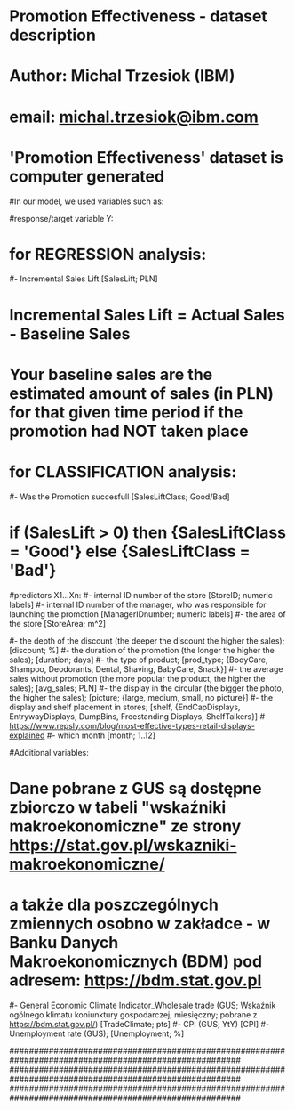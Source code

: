 # Promotion Effectiveness - dataset description
# Author: Michal Trzesiok (IBM)
# email: michal.trzesiok@ibm.com

# 'Promotion Effectiveness' dataset is computer generated

#In our model, we used variables such as: 

#response/target variable Y:

# for REGRESSION analysis:
#- Incremental Sales Lift [SalesLift; PLN]

# Incremental Sales Lift = Actual Sales - Baseline Sales 
# Your baseline sales are the estimated amount of sales (in PLN) for that given time period if the promotion had NOT taken place

# for CLASSIFICATION analysis:
#- Was the Promotion succesfull  [SalesLiftClass; Good/Bad]
# if (SalesLift > 0) then {SalesLiftClass = 'Good'} else {SalesLiftClass = 'Bad'}


#predictors X1...Xn:
#- internal ID number of the store [StoreID; numeric labels]
#- internal ID number of the manager, who was responsible for launching the promotion [ManagerIDnumber; numeric labels]
#- the area of the store [StoreArea; m^2]

#- the depth of the discount (the deeper the discount the higher the sales); [discount; %]
#- the duration of the promotion (the longer the higher the sales); [duration;  days]
#- the type of product; [prod_type; {BodyCare, Shampoo, Deodorants, Dental, Shaving, BabyCare, Snack}] 
#- the average sales without promotion (the more popular the product, the higher the sales); [avg_sales; PLN]
#- the display in the circular (the bigger the photo, the higher the sales); [picture; {large, medium, small, no picture}]
#- the display and shelf placement in stores; [shelf, {EndCapDisplays, EntrywayDisplays, DumpBins, Freestanding Displays, ShelfTalkers}] # https://www.repsly.com/blog/most-effective-types-retail-displays-explained
#- which month [month; 1..12]

#Additional variables: 

# Dane pobrane z GUS są dostępne zbiorczo w tabeli "wskaźniki makroekonomiczne" ze strony https://stat.gov.pl/wskazniki-makroekonomiczne/
# a także dla poszczególnych zmiennych osobno w zakładce - w Banku Danych Makroekonomicznych (BDM) pod adresem: https://bdm.stat.gov.pl
#- General Economic Climate Indicator_Wholesale trade (GUS; Wskaźnik ogólnego klimatu koniunktury gospodarczej; miesięczny; pobrane z https://bdm.stat.gov.pl/) [TradeClimate; pts]
#- CPI (GUS; YtY) [CPI]
#- Unemployment rate (GUS); [Unemployment; %] 



#######################################################################################################
#######################################################################################################
#######################################################################################################













